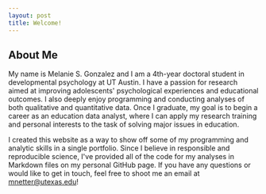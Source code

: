 ```yaml
---
layout: post
title: Welcome!
---
```



## About Me
My name is Melanie S. Gonzalez and I am a 4th-year doctoral student in developmental psychology at UT Austin. I have a passion for research aimed at improving adolescents' psychological experiences and educational outcomes. I also deeply enjoy programming and conducting analyses of both qualitative and quantitative data. Once I graduate, my goal is to begin a career as an education data analyst, where I can apply my research training and personal interests to the task of solving major issues in education.   

I created this website as a way to show off some of my programming and analytic skills in a single portfolio. Since I believe in responsible and reproducible science, I've provided all of the code for my analyses in Markdown files on my personal GitHub page. If you have any questions or would like to get in touch, feel free to shoot me an email at mnetter@utexas.edu!

